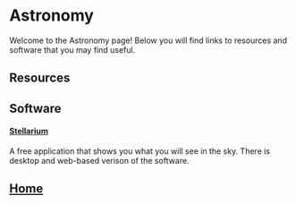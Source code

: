 # Astronomy 
Welcome to the Astronomy page! Below you will find links to resources and software that you may find useful. 

## Resources

## Software
#### [Stellarium](http://stellarium.org/)
A free application that shows you what you will see in the sky. There is desktop and web-based verison of the software. 

## [Home](index.md)
